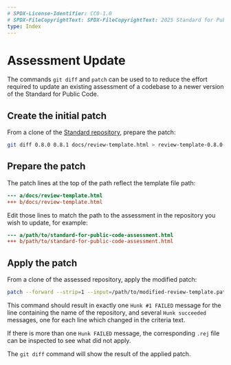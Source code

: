 ```yaml
---
# SPDX-License-Identifier: CC0-1.0
# SPDX-FileCopyrightText: SPDX-FileCopyrightText: 2025 Standard for Public Code Authors, https://www.standardforpubliccode.org/AUTHORS; 2022-2024 The Foundation for Public Code <info@publiccode.net>
type: Index
---
```


# Assessment Update

The commands `git diff` and `patch` can be used to to reduce the effort required to update an existing assessment of a codebase to a newer version of the Standard for Public Code.

## Create the initial patch

From a clone of the [Standard repository](https://github.com/standard-for-public-code/standard-for-public-code/), prepare the patch:

```bash
git diff 0.8.0 0.8.1 docs/review-template.html > review-template-0.8.0-0.8.1.patch
```

## Prepare the patch

The patch lines at the top of the path reflect the template file path:

```diff
--- a/docs/review-template.html
+++ b/docs/review-template.html
```

Edit those lines to match the path to the assessment in the repository you wish to update, for example:

```diff
--- a/path/to/standard-for-public-code-assessment.html
+++ b/path/to/standard-for-public-code-assessment.html
```

## Apply the patch

From a clone of the assessed repository, apply the modified patch:

```bash
patch --forward --strip=1 --input=/path/to/modified-review-template.patch
```

This command should result in exactly one `Hunk #1 FAILED` message for the line containing the name of the repository, and several `Hunk succeeded` messages, one for each line which changed in the criteria text.

If there is more than one `Hunk FAILED` message, the corresponding `.rej` file can be inspected to see what did not apply.

The `git diff` command will show the result of the applied patch.
